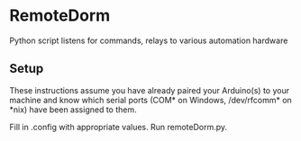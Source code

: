# RemoteDorm
Python script listens for commands, relays to various automation hardware

## Setup
These instructions assume you have already paired your Arduino(s) to your machine and know which serial ports (COM\* on Windows, /dev/rfcomm\* on \*nix) have been assigned to them.

Fill in .config with appropriate values. Run remoteDorm.py.

